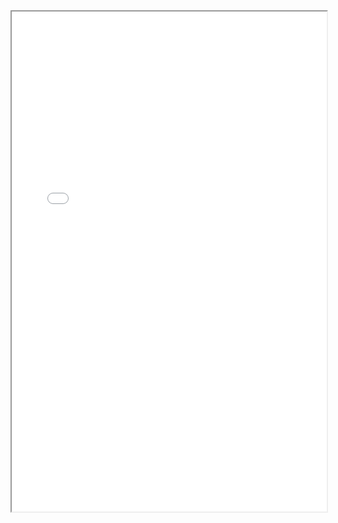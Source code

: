 <iframe width="100%" height="800" src="./final_project.pdf">
 
 
<a href="https://app.shorthand.com/organisations/JSrgFWI7zn/stories/taYpidi7wD">Shorthand Link</a>

# User Research 

* The target audience I hope to reach with your story; Contemporary people that feel hard to find happiness recently or people who are intested about where happiness lies.
* Approach to identifying representative individuals to interview: People who cares about and pay attention to the details of life
* Your interview script; 
  *  What do you feel about your the difficutly to be happy in the past few years and in the past few days
  *  What do you want to know about "How to be happier"
  *  Did you learn about what you want to know regarding the topic after listening to this story
  *  what's your suggestion on the story telling method or method
* Findings from your interviews: 
  * Categorize the subject of sentence into a broader level. e.g. Husband, daughter and son could be included in Family 
  * Add Resolution to the story
* Changes you plan on implementing to your visualizations next week to address the issues identified:
  * Change to broader category for the subject part according the suggestion
  * Follow the Setup, Confilict, Resolution framework
